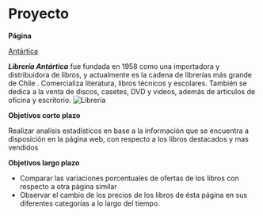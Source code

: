 # Proyecto
**Página**

[Antártica](https://www.antartica.cl/antartica/index.jsp)

**_Librería Antártica_** fue fundada en 1958 como una importadora y distribuidora de libros, y actualmente es la cadena de librerías más grande de Chile . Comercializa literatura, libros técnicos y escolares. También se dedica a la venta de discos, casetes, DVD y videos, además de artículos de oficina y escritorio.
![Librería](https://www.movilh.cl/wp-content/uploads/2018/08/antartica.jpg)

**Objetivos corto plazo**

Realizar analisis estadísticos en base a la información que se encuentra a disposición en la página web, con respecto a los libros destacados y mas vendidos

**Objetivos largo plazo**

* Comparar las variaciones porcentuales de ofertas de los libros con respecto a otra página similar
* Observar el cambio de los precios de los libros de ésta página en sus diferentes categorías a lo largo del tiempo.

